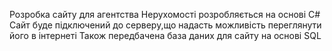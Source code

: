 Розробка сайту для агентства Нерухомості розробляється на основі С#
Сайт буде підключений до серверу,що надасть можливість переглянути його в інтернеті 
Також передбачена база даних для сайту на основі SQL
